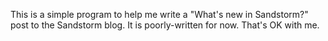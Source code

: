 This is a simple program to help me write a "What's new in Sandstorm?"
post to the Sandstorm blog. It is poorly-written for now. That's OK
with me.
